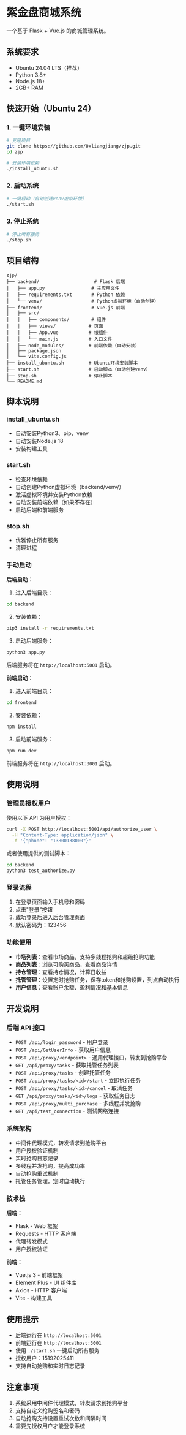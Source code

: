 # 紫金盘商城系统

一个基于 Flask + Vue.js 的商城管理系统。

## 系统要求

- Ubuntu 24.04 LTS（推荐）
- Python 3.8+ 
- Node.js 18+
- 2GB+ RAM

## 快速开始（Ubuntu 24）

### 1. 一键环境安装

```bash
# 克隆项目
git clone https://github.com/0xliangjiang/zjp.git
cd zjp

# 安装环境依赖
./install_ubuntu.sh
```

### 2. 启动系统

```bash
# 一键启动（自动创建venv虚拟环境）
./start.sh
```

### 3. 停止系统

```bash
# 停止所有服务
./stop.sh
```

## 项目结构

```
zjp/
├── backend/                    # Flask 后端
│   ├── app.py                 # 主应用文件
│   ├── requirements.txt       # Python 依赖
│   └── venv/                  # Python虚拟环境（自动创建）
├── frontend/                  # Vue.js 前端
│   ├── src/
│   │   ├── components/        # 组件
│   │   ├── views/            # 页面
│   │   ├── App.vue           # 根组件
│   │   └── main.js           # 入口文件
│   ├── node_modules/         # 前端依赖（自动安装）
│   ├── package.json
│   └── vite.config.js
├── install_ubuntu.sh         # Ubuntu环境安装脚本
├── start.sh                  # 启动脚本（自动创建venv）
├── stop.sh                   # 停止脚本
└── README.md
```

## 脚本说明

### install_ubuntu.sh
- 自动安装Python3、pip、venv
- 自动安装Node.js 18
- 安装构建工具

### start.sh
- 检查环境依赖
- 自动创建Python虚拟环境（backend/venv/）
- 激活虚拟环境并安装Python依赖
- 自动安装前端依赖（如果不存在）
- 启动后端和前端服务

### stop.sh  
- 优雅停止所有服务
- 清理进程

### 手动启动

**后端启动：**
1. 进入后端目录：
```bash
cd backend
```

2. 安装依赖：
```bash
pip3 install -r requirements.txt
```

3. 启动后端服务：
```bash
python3 app.py
```

后端服务将在 `http://localhost:5001` 启动。

**前端启动：**
1. 进入前端目录：
```bash
cd frontend
```

2. 安装依赖：
```bash
npm install
```

3. 启动前端服务：
```bash
npm run dev
```

前端服务将在 `http://localhost:3001` 启动。

## 使用说明

### 管理员授权用户

使用以下 API 为用户授权：

```bash
curl -X POST http://localhost:5001/api/authorize_user \
  -H "Content-Type: application/json" \
  -d '{"phone": "13800138000"}'
```

或者使用提供的测试脚本：
```bash
cd backend
python3 test_authorize.py
```

### 登录流程

1. 在登录页面输入手机号和密码
2. 点击"登录"按钮
3. 成功登录后进入后台管理页面
4. 默认密码为：123456

### 功能使用

- **市场列表**：查看市场商品，支持多线程抢购和超级抢购功能
- **商品列表**：浏览可购买商品，查看商品详情
- **持仓管理**：查看持仓情况，计算日收益
- **托管管理**：设置定时抢购任务，保存token和抢购设置，到点自动执行
- **用户信息**：查看账户余额、盈利情况和基本信息

## 开发说明

### 后端 API 接口

- `POST /api/login_password` - 用户登录
- `POST /api/GetUserInfo` - 获取用户信息
- `POST /api/proxy/<endpoint>` - 通用代理接口，转发到抢购平台
- `GET /api/proxy/tasks` - 获取托管任务列表
- `POST /api/proxy/tasks` - 创建托管任务
- `POST /api/proxy/tasks/<id>/start` - 立即执行任务
- `POST /api/proxy/tasks/<id>/cancel` - 取消任务
- `GET /api/proxy/tasks/<id>/logs` - 获取任务日志
- `POST /api/proxy/multi_purchase` - 多线程并发抢购
- `GET /api/test_connection` - 测试网络连接

### 系统架构

- 中间件代理模式，转发请求到抢购平台
- 用户授权验证机制
- 实时抢购日志记录
- 多线程并发抢购，提高成功率
- 自动抢购重试机制
- 托管任务管理，定时自动执行

### 技术栈

**后端：**
- Flask - Web 框架
- Requests - HTTP 客户端
- 代理转发模式
- 用户授权验证

**前端：**
- Vue.js 3 - 前端框架
- Element Plus - UI 组件库
- Axios - HTTP 客户端
- Vite - 构建工具

## 使用提示

- 后端运行在 `http://localhost:5001`
- 前端运行在 `http://localhost:3001`
- 使用 `./start.sh` 一键启动所有服务
- 授权用户：15192025411
- 支持自动抢购和实时日志记录

## 注意事项

1. 系统采用中间件代理模式，转发请求到抢购平台
2. 支持自定义抢购签名和密码
3. 自动抢购支持设置重试次数和间隔时间
4. 需要先授权用户才能登录系统